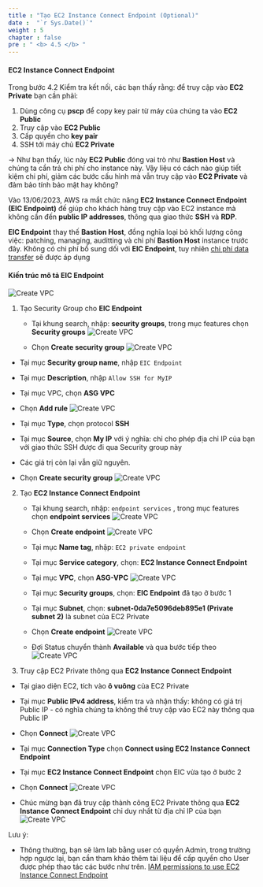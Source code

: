 ```yaml
---
title : "Tạo EC2 Instance Connect Endpoint (Optional)"
date :  "`r Sys.Date()`" 
weight : 5
chapter : false
pre : " <b> 4.5 </b> "
---
```


#### EC2 Instance Connect Endpoint

Trong bước 4.2 Kiểm tra kết nối, các bạn thấy rằng: để truy cập vào **EC2 Private** bạn cần phải:
1. Dùng công cụ **pscp** để copy key pair từ máy của chúng ta vào **EC2 Public**
2. Truy cập vào **EC2 Public**
3. Cấp quyền cho **key pair**
4. SSH tới máy chủ **EC2 Private**

-> Như bạn thấy, lúc này **EC2 Public** đóng vai trò như **Bastion Host** và chúng ta cần trả chi phí cho instance này. Vậy liệu có cách nào giúp tiết kiệm chi phí, giảm các bước cấu hình mà vẫn truy cập vào **EC2 Private** và đảm bảo tính bảo mật hay không?

Vào 13/06/2023, AWS ra mắt chức năng **EC2 Instance Connect Endpoint (EIC Endpoint)** đế giúp cho khách hàng truy cập vào EC2 instance mà không cần đến **public IP addresses**, thông qua giao thức **SSH** và **RDP**.

**EIC Endpoint** thay thế **Bastion Host**, đồng nghĩa loại bỏ khối lượng công việc: patching, managing, auditting và chi phí **Bastion Host** instance trước đây. Không có chi phí bổ sung dối với **EIC Endpoint**, tuy nhiên [chi phí data transfer](https://000034.awsstudygroup.com/vi/8-data-transfer-overview/) sẽ được áp dụng 

#### Kiến trúc mô tả **EIC Endpoint**

![Create VPC](/hugo-ses/images/4-CreateEc2Server/4.5-eic/0001.png?featherlight=false&width=90pc)

1. Tạo Security Group cho **EIC Endpoint**

   - Tại khung search, nhập: **security groups**, trong mục features chọn **Security groups**
 ![Create VPC](/hugo-ses/images/4-CreateEc2Server/4.5-eic/0002.png?featherlight=false&width=90pc)  

   - Chọn **Create security group**
 ![Create VPC](/hugo-ses/images/4-CreateEc2Server/4.5-eic/0003.png?featherlight=false&width=90pc)  

  - Tại mục **Security group name**, nhập ``EIC Endpoint``
  - Tại mục **Description**, nhập ``Allow SSH for MyIP``
  - Tại mục VPC, chọn **ASG VPC**
  - Chọn **Add rule**
 ![Create VPC](/hugo-ses/images/4-CreateEc2Server/4.5-eic/0004.png?featherlight=false&width=90pc)  

  - Tại mục **Type**, chọn protocol **SSH**
  - Tại mục **Source**, chọn **My IP** với ý nghĩa: chỉ cho phép địa chỉ IP của bạn với giao thức SSH được đi qua Security group này
  - Các giá trị còn lại vẫn giữ nguyên.
  - Chọn  **Create security group** 
 ![Create VPC](/hugo-ses/images/4-CreateEc2Server/4.5-eic/0005.png?featherlight=false&width=90pc)  

2. Tạo **EC2 Instance Connect Endpoint**

   - Tại khung search, nhập: ``endpoint services`` , trong mục features chọn **endpoint services**
 ![Create VPC](/hugo-ses/images/4-CreateEc2Server/4.5-eic/0006.png?featherlight=false&width=90pc)  

   - Chọn **Create endpoint**
 ![Create VPC](/hugo-ses/images/4-CreateEc2Server/4.5-eic/0007.png?featherlight=false&width=90pc)  

   - Tại mục **Name tag**, nhập: ``EC2 private endpoint``
   - Tại mục **Service category**, chọn: **EC2 Instance Connect Endpoint**
   - Tại mục **VPC**, chọn **ASG-VPC**
 ![Create VPC](/hugo-ses/images/4-CreateEc2Server/4.5-eic/0008.png?featherlight=false&width=90pc)

   - Tại mục **Security groups**, chọn: **EIC Endpoint** đã tạo ở bước 1
   - Tại mục **Subnet**, chọn: **subnet-0da7e5096deb895e1 (Private subnet 2)** là subnet của EC2 Private
   - Chọn **Create endpoint**
 ![Create VPC](/hugo-ses/images/4-CreateEc2Server/4.5-eic/0009.png?featherlight=false&width=90pc)

   - Đợi Status chuyển thành **Available** và qua bước tiếp theo
![Create VPC](/hugo-ses/images/4-CreateEc2Server/4.5-eic/00010.png?featherlight=false&width=90pc)

3. Truy cập EC2 Private thông qua **EC2 Instance Connect Endpoint**

- Tại giao diện EC2, tích vào **ô vuông** của EC2 Private
- Tại mục **Public IPv4 address**, kiểm tra và nhận thấy: không có giá trị Public IP - có nghĩa chúng ta không thể truy cập vào EC2 này thông qua Public IP
- Chọn **Connect**
 ![Create VPC](/hugo-ses/images/4-CreateEc2Server/4.5-eic/00011.png?featherlight=false&width=90pc)

- Tại mục **Connection Type** chọn **Connect using EC2 Instance Connect Endpoint**
- Tại mục **EC2 Instance Connect Endpoint** chọn EIC vừa tạo ở bước 2
- Chọn **Connect**
 ![Create VPC](/hugo-ses/images/4-CreateEc2Server/4.5-eic/00012.png?featherlight=false&width=90pc)

- Chúc mừng bạn đã truy cập thành công EC2 Private thông qua **EC2 Instance Connect Endpoint** chỉ duy nhất từ địa chỉ IP của bạn
 ![Create VPC](/hugo-ses/images/4-CreateEc2Server/4.5-eic/00013.png?featherlight=false&width=90pc)

Lưu ý:
- Thông thường, bạn sẽ làm lab bằng user có quyền Admin, trong trường hợp ngược lại, bạn cần tham khảo thêm tài liệu để cấp quyền cho User được phép thao tác các bước như trên. [IAM permissions to use EC2 Instance Connect Endpoint](https://docs.aws.amazon.com/AWSEC2/latest/WindowsGuide/permissions-for-ec2-instance-connect-endpoint.html)